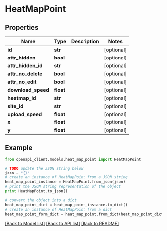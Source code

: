 # HeatMapPoint


## Properties

Name | Type | Description | Notes
------------ | ------------- | ------------- | -------------
**id** | **str** |  | [optional] 
**attr_hidden** | **bool** |  | [optional] 
**attr_hidden_id** | **str** |  | [optional] 
**attr_no_delete** | **bool** |  | [optional] 
**attr_no_edit** | **bool** |  | [optional] 
**download_speed** | **float** |  | [optional] 
**heatmap_id** | **str** |  | [optional] 
**site_id** | **str** |  | [optional] 
**upload_speed** | **float** |  | [optional] 
**x** | **float** |  | [optional] 
**y** | **float** |  | [optional] 

## Example

```python
from openapi_client.models.heat_map_point import HeatMapPoint

# TODO update the JSON string below
json = "{}"
# create an instance of HeatMapPoint from a JSON string
heat_map_point_instance = HeatMapPoint.from_json(json)
# print the JSON string representation of the object
print HeatMapPoint.to_json()

# convert the object into a dict
heat_map_point_dict = heat_map_point_instance.to_dict()
# create an instance of HeatMapPoint from a dict
heat_map_point_form_dict = heat_map_point.from_dict(heat_map_point_dict)
```
[[Back to Model list]](../README.md#documentation-for-models) [[Back to API list]](../README.md#documentation-for-api-endpoints) [[Back to README]](../README.md)


